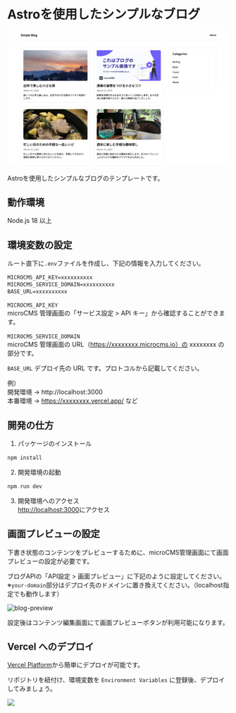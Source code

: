 # Astroを使用したシンプルなブログ

![](public/img-cover.png)

Astroを使用したシンプルなブログのテンプレートです。

## 動作環境

Node.js 18 以上

## 環境変数の設定

ルート直下に`.env`ファイルを作成し、下記の情報を入力してください。

```
MICROCMS_API_KEY=xxxxxxxxxx
MICROCMS_SERVICE_DOMAIN=xxxxxxxxxx
BASE_URL=xxxxxxxxxx
```

`MICROCMS_API_KEY`  
microCMS 管理画面の「サービス設定 > API キー」から確認することができます。

`MICROCMS_SERVICE_DOMAIN`  
microCMS 管理画面の URL（https://xxxxxxxx.microcms.io）の xxxxxxxx の部分です。

`BASE_URL`
デプロイ先の URL です。プロトコルから記載してください。

例）  
開発環境 → http://localhost:3000  
本番環境 → https://xxxxxxxx.vercel.app/ など

## 開発の仕方

1. パッケージのインストール

```bash
npm install
```

2. 開発環境の起動

```bash
npm run dev
```

3. 開発環境へのアクセス  
   [http://localhost:3000](http://localhost:3000)にアクセス

## 画面プレビューの設定

下書き状態のコンテンツをプレビューするために、microCMS管理画面にて画面プレビューの設定が必要です。

ブログAPIの「API設定 > 画面プレビュー」に下記のように設定してください。  
※`your-domain`部分はデプロイ先のドメインに置き換えてください。（localhost指定でも動作します）

![blog-preview](https://github.com/microcmsio/nextjs-simple-blog-template/assets/4659294/5045ac9e-3699-47b4-8927-4187114d75bd)

設定後はコンテンツ編集画面にて画面プレビューボタンが利用可能になります。

## Vercel へのデプロイ

[Vercel Platform](https://vercel.com/new?utm_medium=default-template&filter=next.js&utm_source=create-next-app&utm_campaign=create-next-app-readme)から簡単にデプロイが可能です。

リポジトリを紐付け、環境変数を `Environment Variables` に登録後、デプロイしてみましょう。

![](public/img-vercel-settings.png)
